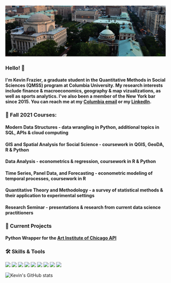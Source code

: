 ![Header](https://raw.githubusercontent.com/kpf2114/kpf2114/main/images/columbia-sites-hero-image_2.jpg)

### Hello! 👋
#### I'm Kevin Frazier, a graduate student in the Quantitative Methods in Social Sciences (QMSS) program at Columbia University. My research interests include finance & macroeconomics, geography & map vizualizations, as well as sports analytics. I've also been a member of the New York bar since 2015. You can reach me at my [Columbia email](kpf2114@columbia.edu) or my [LinkedIn](https://www.linkedin.com/in/kevin-frazier-b15226a8/).

### 🏫 Fall 2021 Courses:
#### Modern Data Structures - data wrangling in Python, additional topics in SQL, APIs & cloud computing
#### GIS and Spatial Analysis for Social Science - coursework in QGIS, GeoDA, R & Python
#### Data Analysis - econometrics & regression, coursework in R & Python
#### Time Series, Panel Data, and Forecasting - econometric modeling of temporal processes, coursework in R
#### Quantitative Theory and Methodology - a survey of statistical methods & their application to experimental settings
#### Research Seminar - presentations & research from current data science practitioners

### 🔭 Current Projects
#### Python Wrapper for the [Art Institute of Chicago API](https://api.artic.edu/docs/#introduction)

### 🛠️ Skills & Tools

![](https://img.shields.io/badge/OS-Mac-informational?style=flat&logo=<LOGO_NAME>&logoColor=white&color=2bbc8a) ![](https://img.shields.io/badge/Code-Python-informational?style=flat&logo=<LOGO_NAME>&logoColor=white&color=2bbc8a) ![](https://img.shields.io/badge/Editor-Jupyter-informational?style=flat&logo=<LOGO_NAME>&logoColor=white&color=2bbc8a) ![](https://img.shields.io/badge/Editor-Colab-informational?style=flat&logo=<LOGO_NAME>&logoColor=white&color=2bbc8a) ![](https://img.shields.io/badge/Code-R-informational?style=flat&logo=<LOGO_NAME>&logoColor=white&color=2bbc8a) ![](https://img.shields.io/badge/Editor-RStudio-informational?style=flat&logo=<LOGO_NAME>&logoColor=white&color=2bbc8a) ![](https://img.shields.io/badge/Tool-MySQL-informational?style=flat&logo=<LOGO_NAME>&logoColor=white&color=2bbc8a) ![](https://img.shields.io/badge/Tool-QGIS-informational?style=flat&logo=<LOGO_NAME>&logoColor=white&color=2bbc8a) ![](https://img.shields.io/badge/Tool-GeoDA-informational?style=flat&logo=<LOGO_NAME>&logoColor=white&color=2bbc8a)

![Kevin's GitHub stats](https://github-readme-stats.vercel.app/api?username=kpf2114&count_private=true)

<!--
**kpf2114/kpf2114** is a ✨ _special_ ✨ repository because its `README.md` (this file) appears on your GitHub profile.

Here are some ideas to get you started:

- 🔭 I’m currently working on ...
- 🌱 I’m currently learning ...
- 👯 I’m looking to collaborate on ...
- 🤔 I’m looking for help with ...
- 💬 Ask me about ...
- 📫 How to reach me: ...
- 😄 Pronouns: ...
- ⚡ Fun fact: ...
-->
